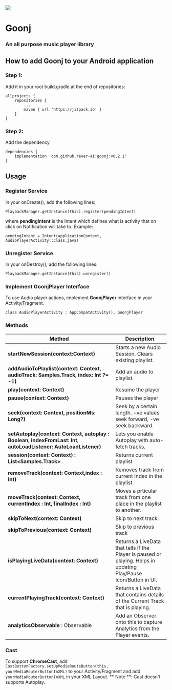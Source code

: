 [![](https://jitpack.io/v/rever-ai/goonj.svg)](https://jitpack.io/#rever-ai/goonj)

# Goonj 
### An all purpose music player library

## How to add Goonj to your Android application
### Step 1:
Add it in your root build.gradle at the end of repositories:
```
allprojects {
	repositories {
		...
		maven { url 'https://jitpack.io' }
	}
} 
````

### Step 2: 
Add the dependency
```
dependencies {
	implementation 'com.github.rever-ai:goonj:v0.2.1'
}
```

## Usage
### Register Service
In your onCreate(), add the following lines:
```
PlaybackManager.getInstance(this).register(pendingIntent)
````
where __pendingIntent__ is the Intent which defines what is activity that on click on Notification will take to. Example: 
```
pendingIntent = Intent(applicationContext, AudioPlayerActivity::class.java)
```

### Unregister Service
In your onDestroy(), add the following lines:
```
PlaybackManager.getInstance(this).unregister()
```

### Implement GoonjPlayer Interface
To use Audio player actions, implement __GoonjPlayer__ interface in your Activity/Fragment.
```
class AudioPlayerActivity : AppCompatActivity(), GoonjPlayer
```

### Methods
| Method | Description |
| -------| ----------- |
|__startNewSession(context:Context)__|Starts a new Audio Session. Clears existing playlist.|
|__addAudioToPlaylist(context: Context, audioTrack: Samples.Track, index: Int ?= -1)__| Add an audio to playlist.|
|__play(context: Context)__ | Resume the player|
|__pause(context: Context)__| Pauses the player|
|__seek(context: Context, positionMs: Long?)__|Seek by a certain length. +ve values seek forward, -ve seek backward.|
|__setAutoplay(context: Context, autoplay : Boolean, indexFromLast: Int, autoLoadListener: AutoLoadListener)__ | Lets you enable Autoplay with auto-fetch tracks. |
|__session(context: Context) : List<Samples.Track>__|Returns current playlist|
|__removeTrack(context: Context,index : Int)__|Removes track from current Index in the playlist|
|__moveTrack(context: Context, currentIndex : Int, finalIndex : Int)__|Moves a prticular track from one place in the playlist to another.|
|__skipToNext(context: Context)__| Skip to next track.|
|__skipToPrevious(context: Context)__|Skip to previous track|
|__isPlayingLiveData(context: Context)__|Returns a LiveData that tells if the Player is paused or playing. Helps in updating Play/Pause Icon/Button in UI.|
|__currentPlayingTrack(context: Context)__|Returns a LiveData that contains details of the Current Track that is playing.|
|__analyticsObservable__ : Observable<AnalyticsModel>| Add an Observer onto this to capture Analytics from the Player events.|

### Cast
To support __ChromeCast__, add ``` CastButtonFactory.setUpMediaRouteButton(this, yourMediaRouterButtonInXML) ``` to your Activity/Fragment and add ```yourMediaRouterButtonInXML``` in your XML Layout.
** Note **: Cast doesn't supports Autoplay.
